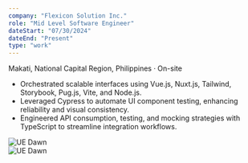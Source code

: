 ```yaml
---
company: "Flexicon Solution Inc."
role: "Mid Level Software Engineer"
dateStart: "07/30/2024"
dateEnd: "Present"
type: "work"
---
```


Makati, National Capital Region, Philippines · On-site

- Orchestrated scalable interfaces using Vue.js, Nuxt.js, Tailwind, Storybook, Pug.js, Vite, and Node.js.
- Leveraged Cypress to automate UI component testing, enhancing reliability and visual consistency.
- Engineered API consumption, testing, and mocking strategies with TypeScript to streamline integration workflows.

<div class="flex flex-col md:flex-row items-start md:items-center gap-6">
    <div class="flex-wrap w-11/12 md:w-1/3">
        <img src="/work/Flexicon1.webp" alt="UE Dawn" class="shadow-md rounded-md">
    </div>
    <div class="flex-wrap w-11/12 md:w-1/3">
        <img src="/work/Flexicon2.webp" alt="UE Dawn" class="shadow-md rounded-md">
    </div>
</div>
